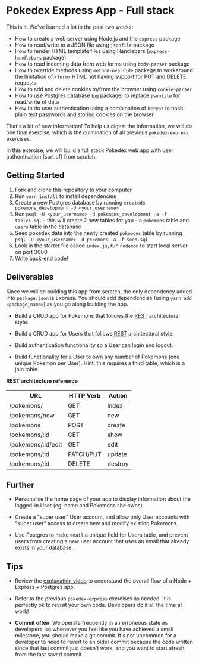 # Pokedex Express App - Full stack

This is it. We've learned a lot in the past two weeks:

* How to create a web server using Node.js and the `express` package
* How to read/write to a JSON file using `jsonfile` package
* How to render HTML template files using Handlebars (`express-handlebars` package)
* How to read incoming data from web forms using `body-parser` package
* How to override methods using `method-override` package to workaround the limitation of `<form>` HTML not having support for PUT and DELETE requests
* How to add and delete cookies to/from the browser using `cookie-parser`
* How to use Postgres database (`pg` package) to replace `jsonfile` for read/write of data
* How to do user authentication using a combination of `bcrypt` to hash plain text passwords and storing cookies on the browser

That's a lot of new information! To help us digest the information, we will do one final exercise, which is the culmination of all previous `pokedex-express` exercises.

In this exercise, we will build a full stack Pokedex web app with user authentication (sort of) from scratch.

## Getting Started

1.  Fork and clone this repository to your computer
2.  Run `yarn install` to install dependencies
3.  Create a new Postgres database by running `createdb pokemons_development -U <your_username>`
4.  Run `psql -U <your_username> -d pokemons_development -a -f tables.sql` - this will create 2 new tables for you - a `pokemons` table and `users` table in the database
5.  Seed pokedex data into the newly created `pokemons` table by running `psql -U <your_username> -d pokemons -a -f seed.sql`
6.  Look in the starter file called `index.js`, run `nodemon` to start local server on port 3000
7.  Write back-end code!

## Deliverables

Since we will be building this app from scratch, the only dependency added into `package.json` is Express. You should add dependencies (using `yarn add <package_name>`) as you go along building the app.

* Build a CRUD app for Pokemons that follows the [REST][1] architectural style.

* Build a CRUD app for Users that follows [REST][1] architectural style.

* Build authentication functionality so a User can login and logout.

* Build functionality for a User to own any number of Pokemons (one unique Pokemon per User). Hint: this requires a third table, which is a join table.

__REST architecture reference__

**URL**            | **HTTP Verb** | **Action**
----------------   | ------------- | ----------
/pokemons/         | GET           | index     
/pokemons/new      | GET           | new       
/pokemons          | POST          | create    
/pokemons/:id      | GET           | show      
/pokemons/:id/edit | GET           | edit      
/pokemons/:id      | PATCH/PUT     | update    
/pokemons/:id      | DELETE        | destroy   

## Further

* Personalise the home page of your app to display information about the logged-in User (eg. name and Pokemons she owns).

* Create a "super user" User account, and allow only User accounts with "super user" access to create new and modify existing Pokemons.

* Use Postgres to make `email` a unique field for Users table, and prevent users from creating a new user account that uses an email that already exists in your database.

## Tips

* Review the [explanation video](https://www.youtube.com/watch?v=yCX7YRFh0qM) to understand the overall flow of a Node + Express + Postgres app.

* Refer to the previous `pokedex-express` exercises as needed. It is perfectly ok to revisit your own code. Developers do it all the time at work!

* __Commit often__! We operate frequently in an erroneous state as developers, so whenever you feel like you have achieved a small milestone, you should make a git commit. It's not uncommon for a developer to need to revert to an older commit because the code written since that last commit just doesn't work, and you want to start afresh from the last saved commit.


[1]: https://en.wikipedia.org/wiki/Representational_state_transfer
